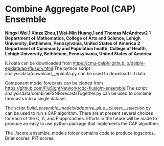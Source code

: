 # Combine Aggregate Pool (CAP) Ensemble 
**Ningxi Wei,1 Xinze Zhou,1 Wei-Min Huang,1 and Thomas McAndrew2**
**1 Department of Mathematics, College of Arts and Science, Lehigh University, Bethlehem, Pennsylvania, United States of America**
**2 Department of Community and Population health, College of Health, Lehigh University, Bethlehem, Pennsylvania, United States of America**

ILI data can be downloaded from https://cmu-delphi.github.io/delphi-epidata/api/flusurv.html
The python script analysisdata/download__epidata.py can be used to download ILI data 

Component model forecasts can be cloned from https://github.com/FluSightNetwork/cdc-flusight-ensemble
The script analysisdata/combineFSNForecastsTogether.py can be used to combine forecasts into a single dataset. 

The script _build_ensemble_models/adaptive_plus__cluster__selection.py_ can be used to run a CAP algorithm. There are at present several choices for each of the C, A, and P approaches. 
Efforts in the future will be made to produce an easy to use python package that implements the CAP algorithm.

The ./score_ensemble_models folder contains code to produce logscores, Brier scores, PIT scores. 
